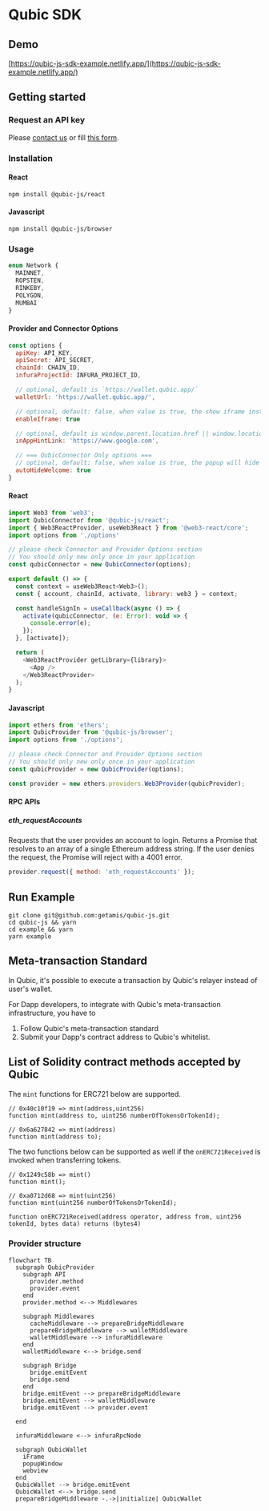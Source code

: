 # Qubic SDK

## Demo

[https://qubic-js-sdk-example.netlify.app/](https://qubic-js-sdk-example.netlify.app/)

## Getting started

### Request an API key

Please [contact us](mailto:hello@qubic.app) or fill [this form](https://forms.gle/jYyw4ibn1VwG1w4X9).

### Installation

#### React

```shell
npm install @qubic-js/react
```

#### Javascript

```shell
npm install @qubic-js/browser
```

### Usage

```javascript
enum Network {
  MAINNET,
  ROPSTEN,
  RINKEBY,
  POLYGON,
  MUMBAI
}
```

#### Provider and Connector Options

```javascript
const options {
  apiKey: API_KEY,
  apiSecret: API_SECRET,
  chainId: CHAIN_ID,
  infuraProjectId: INFURA_PROJECT_ID,

  // optional, default is `https://wallet.qubic.app/`
  walletUrl: 'https://wallet.qubic.app/',

  // optional, default: false, when value is true, the show iframe instead of new window, credit card payment will failed with this option value true
  enableIframe: true

  // optional, default is window.parent.location.href || window.location.href;
  inAppHintLink: 'https://www.google.com',

  // === QubicConnector Only options ===
  // optional, default: false, when value is true, the popup will hide automatically
  autoHideWelcome: true
}
```

#### React

```javascript
import Web3 from 'web3';
import QubicConnector from '@qubic-js/react';
import { Web3ReactProvider, useWeb3React } from '@web3-react/core';
import options from './options'

// please check Connector and Provider Options section
// You should only new only once in your application
const qubicConnector = new QubicConnector(options);

export default () => {
  const context = useWeb3React<Web3>();
  const { account, chainId, activate, library: web3 } = context;

  const handleSignIn = useCallback(async () => {
    activate(qubicConnector, (e: Error): void => {
      console.error(e);
    });
  }, [activate]);

  return (
    <Web3ReactProvider getLibrary={library}>
      <App />
    </Web3ReactProvider>
  );
}
```

#### Javascript

```javascript
import ethers from 'ethers';
import QubicProvider from '@qubic-js/browser';
import options from './options';

// please check Connector and Provider Options section
// You should only new only once in your application
const qubicProvider = new QubicProvider(options);

const provider = new ethers.providers.Web3Provider(qubicProvider);
```

#### RPC APIs

##### eth_requestAccounts

Requests that the user provides an account to login. Returns a Promise that resolves to an array of a single Ethereum address string. If the user denies the request, the Promise will reject with a 4001 error.

```javascript
provider.request({ method: 'eth_requestAccounts' });
```

## Run Example

```cli
git clone git@github.com:getamis/qubic-js.git
cd qubic-js && yarn
cd example && yarn
yarn example
```

## Meta-transaction Standard

In Qubic, it's possible to execute a transaction by Qubic's relayer instead of user's wallet.

For Dapp developers, to integrate with Qubic's meta-transaction infrastructure, you have to

1. Follow Qubic's meta-transaction standard
2. Submit your Dapp's contract address to Qubic's whitelist.

## List of Solidity contract methods accepted by Qubic

The `mint` functions for ERC721 below are supported.

```solidity
// 0x40c10f19 => mint(address,uint256)
function mint(address to, uint256 numberOfTokensOrTokenId);

// 0x6a627842 => mint(address)
function mint(address to);
```

The two functions below can be supported as well if the `onERC721Received` is invoked when transferring tokens.

```solidity
// 0x1249c58b => mint()
function mint();

// 0xa0712d68 => mint(uint256)
function mint(uint256 numberOfTokensOrTokenId);
```

```solidity
function onERC721Received(address operator, address from, uint256 tokenId, bytes data) returns (bytes4)
```

### Provider structure

```mermaid
flowchart TB
  subgraph QubicProvider
    subgraph API
      provider.method
      provider.event
    end
    provider.method <--> Middlewares

    subgraph Middlewares
      cacheMiddleware --> prepareBridgeMiddleware
      prepareBridgeMiddleware --> walletMiddleware
      walletMiddleware --> infuraMiddleware
    end
    walletMiddleware <--> bridge.send

    subgraph Bridge
      bridge.emitEvent
      bridge.send
    end
    bridge.emitEvent --> prepareBridgeMiddleware
    bridge.emitEvent --> walletMiddleware
    bridge.emitEvent --> provider.event

  end

  infuraMiddleware <--> infuraRpcNode

  subgraph QubicWallet
    iFrame
    popupWindow
    webview
  end
  QubicWallet --> bridge.emitEvent
  QubicWallet <--> bridge.send
  prepareBridgeMiddleware -.->|initialize| QubicWallet

```

